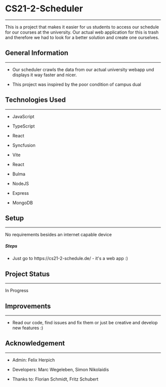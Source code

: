 <h1>CS21-2-Scheduler</h1>
<hr><p>This is a project that makes it easier for us students to access our schedule for our courses at the university. Our actual web application for this is trash and therefore we had to look for a better solution and create one ourselves.</p><h2>General Information</h2>
<hr><ul>
<li>Our scheduler crawls the data from our actual university webapp und displays it way faster and nicer.</li>
</ul><ul>
<li>This project was inspired by the poor condition of campus dual</li>
</ul><h2>Technologies Used</h2>
<hr><ul>
<li>JavaScript</li>
</ul><ul>
<li>TypeScript</li>
</ul><ul>
<li>React</li>
</ul><ul>
<li>Syncfusion</li>
</ul><ul>
<li>Vite</li>
</ul><ul>
<li>React</li>
</ul><ul>
<li>Bulma</li>
</ul><ul>
<li>NodeJS</li>
</ul><ul>
<li>Express</li>
</ul><ul>
<li>MongoDB</li>
</ul><h2>Setup</h2>
<hr><p>No requirements besides an internet capable device</p><h5>Steps</h5><ul>
<li>Just go to https://cs21-2-schedule.de/ - it's a web app :)</li>
</ul><h2>Project Status</h2>
<hr><p>In Progress</p><h2>Improvements</h2>
<hr><ul>
<li>Read our code, find issues and fix them or just be creative and develop new features :)</li>
</ul><h2>Acknowledgement</h2>
<hr><ul>
<li>Admin: Felix Herpich</li>
</ul><ul>
<li>Developers: Marc Wegeleben, Simon Nikolaidis</li>
</ul><ul>
<li>Thanks to: Florian Schmidt, Fritz Schubert</li>
</ul>
